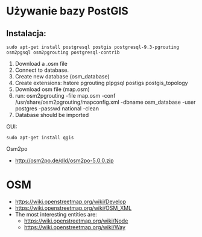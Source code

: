 # Używanie bazy PostGIS

## Instalacja:

```
sudo apt-get install postgresql postgis postgresql-9.3-pgrouting osm2pgsql osm2pgrouting postgresql-contrib
```

1. Download a .osm file
2. Connect to database.
3. Create new database (osm_database)
4. Create extensions: hstore pgrouting plpgsql postigs postgis_topology
5. Download osm file (map.osm)
6. run: osm2pgrouting -file map.osm -conf /usr/share/osm2pgrouting/mapconfig.xml -dbname osm_database -user postgres -passwd national -clean
7. Database should be imported

GUI:
```
sudo apt-get install qgis
```

Osm2po
* http://osm2po.de/dld/osm2po-5.0.0.zip

# OSM
* https://wiki.openstreetmap.org/wiki/Develop
* https://wiki.openstreetmap.org/wiki/OSM_XML
* The most interesting entities are:
  * https://wiki.openstreetmap.org/wiki/Node
  * https://wiki.openstreetmap.org/wiki/Way
